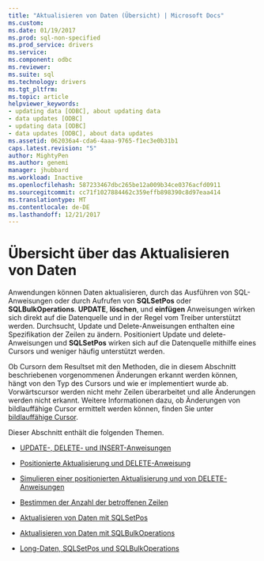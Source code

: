 ```yaml
---
title: "Aktualisieren von Daten (Übersicht) | Microsoft Docs"
ms.custom: 
ms.date: 01/19/2017
ms.prod: sql-non-specified
ms.prod_service: drivers
ms.service: 
ms.component: odbc
ms.reviewer: 
ms.suite: sql
ms.technology: drivers
ms.tgt_pltfrm: 
ms.topic: article
helpviewer_keywords:
- updating data [ODBC], about updating data
- data updates [ODBC]
- updating data [ODBC]
- data updates [ODBC], about data updates
ms.assetid: 062036a4-cda6-4aaa-9765-f1ec3e0b31b1
caps.latest.revision: "5"
author: MightyPen
ms.author: genemi
manager: jhubbard
ms.workload: Inactive
ms.openlocfilehash: 587233467dbc265be12a009b34ce0376acfd0911
ms.sourcegitcommit: cc71f1027884462c359effb898390c8d97eaa414
ms.translationtype: MT
ms.contentlocale: de-DE
ms.lasthandoff: 12/21/2017
---
```

# <a name="updating-data-overview"></a>Übersicht über das Aktualisieren von Daten
Anwendungen können Daten aktualisieren, durch das Ausführen von SQL-Anweisungen oder durch Aufrufen von **SQLSetPos** oder **SQLBulkOperations**. **UPDATE**, **löschen**, und **einfügen** Anweisungen wirken sich direkt auf die Datenquelle und in der Regel vom Treiber unterstützt werden. Durchsucht, Update und Delete-Anweisungen enthalten eine Spezifikation der Zeilen zu ändern. Positioniert Update und delete-Anweisungen und **SQLSetPos** wirken sich auf die Datenquelle mithilfe eines Cursors und weniger häufig unterstützt werden.  
  
 Ob Cursorn dem Resultset mit den Methoden, die in diesem Abschnitt beschriebenen vorgenommenen Änderungen erkannt werden können, hängt von den Typ des Cursors und wie er implementiert wurde ab. Vorwärtscursor werden nicht mehr Zeilen überarbeitet und alle Änderungen werden nicht erkannt. Weitere Informationen dazu, ob Änderungen von bildlauffähige Cursor ermittelt werden können, finden Sie unter [bildlauffähige Cursor](../../../odbc/reference/develop-app/scrollable-cursors.md).  
  
 Dieser Abschnitt enthält die folgenden Themen.  
  
-   [UPDATE-, DELETE- und INSERT-Anweisungen](../../../odbc/reference/develop-app/update-delete-and-insert-statements.md)  
  
-   [Positionierte Aktualisierung und DELETE-Anweisung](../../../odbc/reference/develop-app/positioned-update-and-delete-statements.md)  
  
-   [Simulieren einer positionierten Aktualisierung und von DELETE-Anweisungen](../../../odbc/reference/develop-app/simulating-positioned-update-and-delete-statements.md)  
  
-   [Bestimmen der Anzahl der betroffenen Zeilen](../../../odbc/reference/develop-app/determining-the-number-of-affected-rows.md)  
  
-   [Aktualisieren von Daten mit SQLSetPos](../../../odbc/reference/develop-app/updating-data-with-sqlsetpos.md)  
  
-   [Aktualisieren von Daten mit SQLBulkOperations](../../../odbc/reference/develop-app/updating-data-with-sqlbulkoperations.md)  
  
-   [Long-Daten, SQLSetPos und SQLBulkOperations](../../../odbc/reference/develop-app/long-data-and-sqlsetpos-and-sqlbulkoperations.md)
